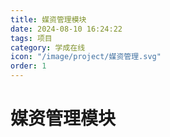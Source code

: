 ```yaml
---
title: 媒资管理模块
date: 2024-08-10 16:24:22
tags: 项目
category: 学成在线
icon: "/image/project/媒资管理.svg"
order: 1
---
```


<!--more--->

# 媒资管理模块
